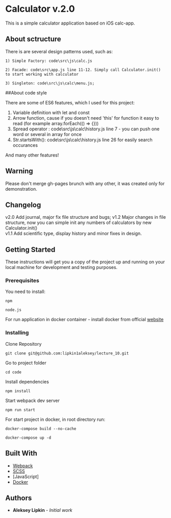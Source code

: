# Calculator v.2.0

This is a simple calculator application based on iOS calc-app.

## About sctructure

There is are several design patterns used, such as:
```
1) Simple Factory: code\src\js\calc.js
```
```
2) Facade: code\src\app.js line 11-12. Simply call Calculator.init() to start working with calculator
```
```
3) Singleton: code\src\js\calc\menu.js; 
```

##About code style

There are some of ES6 features, which I used for this project:

1) Variable definition with let and const
2) Arrow function, cause if you doesn't need 'this' for function it easy to read (for example array.forEach(() => {}))
3) Spread operator : code\src\js\calc\history.js line 7 - you can push one word or several in array for once
4) Str.startsWith():  code\src\js\calc\history.js line 26 for easily search occurances

And many other features!


## Warning

Please don't merge gh-pages brunch with any other, it was created only for demonstration.

## Changelog

v2.0 Add journal, major fix file structure and bugs;
v1.2 Major changes in file structure, now you can simple init any numbers of calculators by new Calculator.init()  
v1.1 Add scientific type, display history and minor fixes in design.

## Getting Started

These instructions will get you a copy of the project up and running on your local machine for development and testing purposes.

### Prerequisites

You need to install:

```
npm
```
```
node.js
```
For run application in docker container - install docker from official [website](https://www.docker.com/)

### Installing

Clone Repository

```
git clone git@github.com:lipkin1aleksey/lecture_10.git
```
Go to project folder
```
cd code
```
Install dependencies
```
npm install
```
Start webpack dev server
```
npm run start
```
For start project in docker, in root directory run:
```
docker-compose build --no-cache
```
```
docker-compose up -d
```
## Built With

* [Webpack](https://webpack.js.org/)
* [SCSS](https://sass-lang.com/)
* [JavaScript]
* [Docker](https://www.docker.com/)
## Authors

* **Aleksey Lipkin** - *Initial work*
